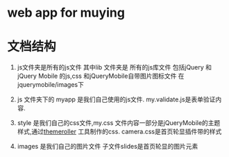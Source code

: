 ﻿# web app for muying



# 文档结构

1. js文件夹是所有的js文件  其中lib 文件夹是 所有的js库文件 包括jQuery 和 jQuery Mobile 的js,css 和jQueryMobile自带图片图标文件 在jquerymobile/images下

2. js 文件夹下的 myapp 是我们自己使用的js文件. my.validate.js是表单验证内容.

3. style 是我们自己的css文件,my.css 文件内容一部分是jQueryMobile的主题样式,通过[themeroller](http://jquerymobile.com/themeroller/) 工具制作的css.  camera.css是首页轮显插件带的样式

4. images 是我们自己的图片文件 子文件slides是首页轮显的图片元素
